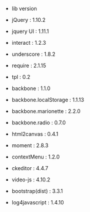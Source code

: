 - lib version
* jQuery : 1.10.2
* jquery UI : 1.11.1
* interact : 1.2.3


* underscore : 1.8.2
* require : 2.1.15
* tpl : 0.2


* backbone : 1.1.0
* backbone.localStorage : 1.1.13
* backbone.marionette : 2.2.0
* backbone.radio : 0.7.0


* html2canvas : 0.4.1
* moment : 2.8.3
* contextMenu : 1.2.0
* ckeditor : 4.4.7
* video-js : 4.10.2


* bootstrap(dist) : 3.3.1


* log4javascript : 1.4.10